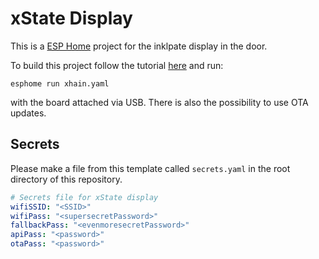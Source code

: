 # xState Display

This is a [ESP Home](https://esphome.io/) project for the inklpate display in the door.

To build this project follow the tutorial [here](https://esphome.io/guides/getting_started_command_line.html) and run:

`esphome run xhain.yaml`

with the board attached via USB. There is also the possibility to use OTA updates.

## Secrets

Please make a file from this template called `secrets.yaml` in the root directory of this repository.

```yaml
# Secrets file for xState display
wifiSSID: "<SSID>"
wifiPass: "<supersecretPassword>" 
fallbackPass: "<evenmoresecretPassword>"
apiPass: "<password>"
otaPass: "<password>"
```
